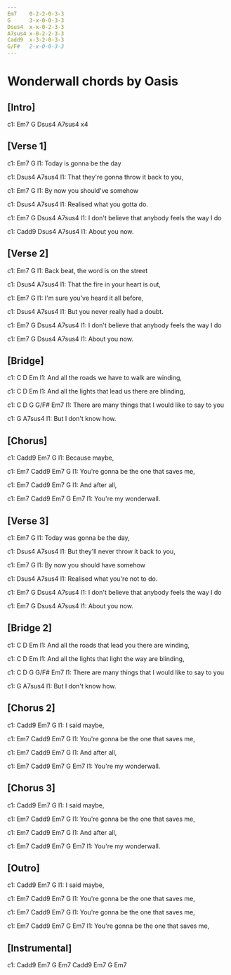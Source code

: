 ```yaml
---
Em7    0-2-2-0-3-3
G      3-x-0-0-3-3
Dsus4  x-x-0-2-3-3
A7sus4 x-0-2-2-3-3
Cadd9  x-3-2-0-3-3
G/F#   2-x-0-0-3-3
---
```


# Wonderwall chords by Oasis

## [Intro]

c1: Em7   G   Dsus4   A7sus4   x4

## [Verse 1]

c1: Em7      G
l1: Today is gonna be the day

c1:              Dsus4                  A7sus4
l1: That they're gonna throw it back to you,

c1: Em7        G
l1: By now you should've somehow

c1:    Dsus4                A7sus4
l1: Realised what you gotta do.

c1: Em7                  G       Dsus4           A7sus4
l1: I don't believe that anybody feels the way I do

c1:           Cadd9 Dsus4   A7sus4
l1: About you now.

## [Verse 2]

c1: Em7            G
l1: Back beat, the word is on the street

c1:          Dsus4                 A7sus4
l1: That the fire in your heart is out,

c1: Em7             G
l1: I'm sure you've heard it all before,

c1:         Dsus4              A7sus4
l1: But you never really had a doubt.

c1: Em7                  G       Dsus4           A7sus4
l1: I don't believe that anybody feels the way I do

c1:           Em7 G   Dsus4 A7sus4
l1: About you now.

## [Bridge]

c1:     C                D                Em
l1: And all the roads we have to walk are winding,

c1:     C                   D                 Em
l1: And all the lights that lead us there are blinding,

c1: C              D                   G       G/F#   Em7
l1: There are many things that I would like to say to you

c1:       G          A7sus4
l1: But I don't know how.

## [Chorus]

c1:         Cadd9  Em7   G
l1: Because maybe,

c1:        Em7                   Cadd9     Em7 G
l1: You're gonna be the one that saves me,

c1:     Em7   Cadd9  Em7   G
l1: And after all,

c1:           Em7   Cadd9   Em7   G   Em7
l1: You're my wonderwall.

## [Verse 3]

c1: Em7       G
l1: Today was gonna be the day,

c1:             Dsus4                  A7sus4
l1: But they'll never throw it back to you,

c1: Em7        G
l1: By now you should have somehow

c1:    Dsus4                    A7sus4
l1: Realised what you're not to do.

c1: Em7                  G       Dsus4           A7sus4
l1: I don't believe that anybody feels the way I do

c1:           Em7  G     Dsus4 A7sus4
l1: About you now.

## [Bridge 2]

c1:     C                   D                 Em
l1: And all the roads that lead you there are winding,

c1:     C                   D                 Em
l1: And all the lights that light the way are blinding,

c1: C              D                   G       G/F#   Em7
l1: There are many things that I would like to say to you

c1:       G          A7sus4
l1: But I don't know how.

## [Chorus 2]

c1:         Cadd9  Em7   G
l1: I said maybe,

c1:        Em7                   Cadd9     Em7   G
l1: You're gonna be the one that saves me,

c1:     Em7   Cadd9  Em7   G
l1: And after all,

c1:           Em7   Cadd9  Em7   G Em7
l1: You're my wonderwall.

## [Chorus 3]

c1:         Cadd9  Em7   G
l1: I said maybe,

c1:        Em7                   Cadd9     Em7   G
l1: You're gonna be the one that saves me,

c1:     Em7   Cadd9  Em7   G
l1: And after all,

c1:           Em7   Cadd9  Em7   G Em7
l1: You're my wonderwall.

## [Outro]

c1:         Cadd9  Em7   G
l1: I said maybe,

c1:        Em7                   Cadd9     Em7   G
l1: You're gonna be the one that saves me,

c1:        Em7                   Cadd9     Em7   G
l1: You're gonna be the one that saves me,

c1:        Em7                   Cadd9     Em7   G Em7
l1: You're gonna be the one that saves me,

## [Instrumental]

c1: Cadd9   Em7   G   Em7   Cadd9   Em7   G   Em7
